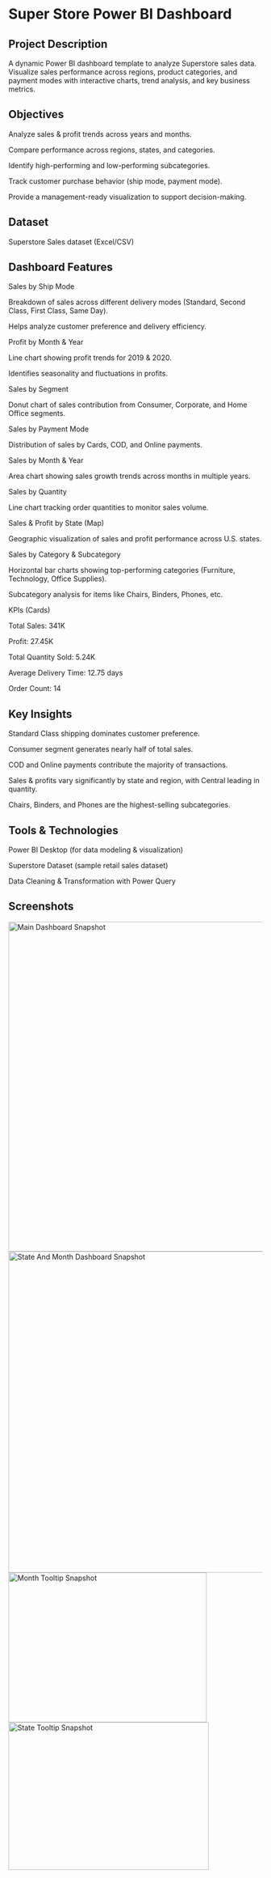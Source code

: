 # Super Store Power BI Dashboard
## Project Description
A dynamic Power BI dashboard template to analyze Superstore sales data. 
Visualize sales performance across regions, product categories, and payment modes with interactive charts, trend analysis, and key business metrics.

## Objectives

Analyze sales & profit trends across years and months.

Compare performance across regions, states, and categories.

Identify high-performing and low-performing subcategories.

Track customer purchase behavior (ship mode, payment mode).

Provide a management-ready visualization to support decision-making.

## Dataset
Superstore Sales dataset (Excel/CSV)

## Dashboard Features

Sales by Ship Mode

Breakdown of sales across different delivery modes (Standard, Second Class, First Class, Same Day).

Helps analyze customer preference and delivery efficiency.

Profit by Month & Year

Line chart showing profit trends for 2019 & 2020.

Identifies seasonality and fluctuations in profits.

Sales by Segment

Donut chart of sales contribution from Consumer, Corporate, and Home Office segments.

Sales by Payment Mode

Distribution of sales by Cards, COD, and Online payments.

Sales by Month & Year

Area chart showing sales growth trends across months in multiple years.

Sales by Quantity

Line chart tracking order quantities to monitor sales volume.

Sales & Profit by State (Map)

Geographic visualization of sales and profit performance across U.S. states.

Sales by Category & Subcategory

Horizontal bar charts showing top-performing categories (Furniture, Technology, Office Supplies).

Subcategory analysis for items like Chairs, Binders, Phones, etc.

KPIs (Cards)

Total Sales: 341K

Profit: 27.45K

Total Quantity Sold: 5.24K

Average Delivery Time: 12.75 days

Order Count: 14

## Key Insights

Standard Class shipping dominates customer preference.

Consumer segment generates nearly half of total sales.

COD and Online payments contribute the majority of transactions.

Sales & profits vary significantly by state and region, with Central leading in quantity.

Chairs, Binders, and Phones are the highest-selling subcategories.

## Tools & Technologies

Power BI Desktop (for data modeling & visualization)

Superstore Dataset (sample retail sales dataset)

Data Cleaning & Transformation with Power Query

## Screenshots
<img width="1165" height="652" alt="Main Dashboard Snapshot" src="https://github.com/user-attachments/assets/51cd0db2-9863-40c5-8f77-87c165f816b5" />

<img width="1145" height="635" alt="State And Month Dashboard Snapshot" src="https://github.com/user-attachments/assets/9cf0cd07-ae56-4174-9680-2502268409ea" />

<img width="393" height="296" alt="Month Tooltip Snapshot" src="https://github.com/user-attachments/assets/2f32709c-ae94-4096-b417-10f57b01827c" />

<img width="397" height="292" alt="State Tooltip Snapshot" src="https://github.com/user-attachments/assets/0f89849d-d240-41cf-a65d-f36c1c6197cc" />




